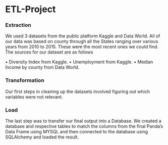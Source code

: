 # ETL-Project

### Extraction

We used 3 datasets from the public platform Kaggle and Data World. All of our data was based on county through all the States ranging over various years from 2010 to 2015. These were the most recent ones we could find. The sources for our dataset are as follows
 
•	Diversity Index from Kaggle.
•	Unemployment from Kaggle.
•	Median Income by county from Data World.

### Transformation

Our first steps in cleaning up the datasets involved figuring out which variables were not relevant. 

### Load

The last step was to transfer our final output into a Database. We created a database and respective tables to match the columns from the final Panda’s Data Frame using MYSQL and then connected to the database using SQLAlchemy and loaded the result. 
